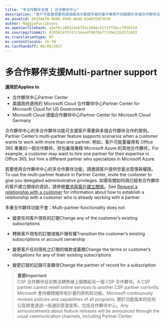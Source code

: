 ```yaml
---
title: "多合作夥伴支援 | 合作夥伴中心"
description: "客戶可能會想要與雲端解決方案提供者計畫中專精不同服務的多個合作夥伴合作。"
ms.assetid: 6835AA78-6DAE-4940-844D-B3AEFEAF3630
author: MaggiePucciEvans
ms.openlocfilehash: a3ef6c100324e6793c369dc21f37f5bcc795933d
ms.sourcegitcommit: 8205814f5f47c54eadf007bb77c09e12b2572d93
ms.translationtype: HT
ms.contentlocale: zh-TW
ms.lasthandoff: 06/09/2017
---
```

# <a name="multi-partner-support"></a><span data-ttu-id="837ea-103">多合作夥伴支援</span><span class="sxs-lookup"><span data-stu-id="837ea-103">Multi-partner support</span></span>

**<span data-ttu-id="837ea-104">適用於</span><span class="sxs-lookup"><span data-stu-id="837ea-104">Applies to</span></span>**

-  <span data-ttu-id="837ea-105">合作夥伴中心</span><span class="sxs-lookup"><span data-stu-id="837ea-105">Partner Center</span></span>
-  <span data-ttu-id="837ea-106">美國政府適用的 Microsoft Cloud 合作夥伴中心</span><span class="sxs-lookup"><span data-stu-id="837ea-106">Partner Center for Microsoft Cloud for US Government</span></span>
-  <span data-ttu-id="837ea-107">Microsoft Cloud 德國合作夥伴中心</span><span class="sxs-lookup"><span data-stu-id="837ea-107">Partner Center for Microsoft Cloud Germany</span></span>

<span data-ttu-id="837ea-108">合作夥伴中心的多合作夥伴功能可支援客戶需要與多個合作夥伴合作的案例。</span><span class="sxs-lookup"><span data-stu-id="837ea-108">Partner Center’s multi-partner feature supports scenarios when a customer wants to work with more than one partner.</span></span> <span data-ttu-id="837ea-109">例如，客戶可能要雇用有 Office 365 專業的一個合作夥伴，但也雇用專精 Microsoft Azure 的其他合作夥伴。</span><span class="sxs-lookup"><span data-stu-id="837ea-109">For example, a customer may want to hire one partner for their expertise in Office 365, but hire a different partner who specializes in Microsoft Azure.</span></span>

<span data-ttu-id="837ea-110">若要使用合作夥伴中心的多合作夥伴功能，請邀請客戶提供您委派管理員權限。</span><span class="sxs-lookup"><span data-stu-id="837ea-110">To use the multi-partner feature in Partner Center, invite the customer to give you delegated admininstrative privileges.</span></span> <span data-ttu-id="837ea-111">如需有關如何與已經有合作夥伴的客戶建立關係的資訊，請參閱[要求與客戶建立關係](request-a-relationship-with-a-customer.md)。</span><span class="sxs-lookup"><span data-stu-id="837ea-111">See [Request a relationship with a customer](request-a-relationship-with-a-customer.md) for information about how to establish a relationship with a customer who is already working with a partner.</span></span>

<span data-ttu-id="837ea-112">多重合作夥伴功能不會：</span><span class="sxs-lookup"><span data-stu-id="837ea-112">Multi-partner functionality does not:</span></span>

-   <span data-ttu-id="837ea-113">變更任何客戶現有的訂閱</span><span class="sxs-lookup"><span data-stu-id="837ea-113">Change any of the customer’s existing subscriptions</span></span>

-   <span data-ttu-id="837ea-114">轉換客戶現有的訂閱或帳戶擁有權</span><span class="sxs-lookup"><span data-stu-id="837ea-114">Transition the customer’s existing subscriptions or account ownership</span></span>

-   <span data-ttu-id="837ea-115">變更客戶任何現有之訂閱的條款或義務</span><span class="sxs-lookup"><span data-stu-id="837ea-115">Change the terms or customer’s obligations for any of their existing subscriptions</span></span>

-   <span data-ttu-id="837ea-116">變更訂閱的記錄可查夥伴</span><span class="sxs-lookup"><span data-stu-id="837ea-116">Change the partner of record for a subscription</span></span>

>**<span data-ttu-id="837ea-117">重要</span><span class="sxs-lookup"><span data-stu-id="837ea-117">Important</span></span>**<br>
<span data-ttu-id="837ea-118">CSP 合作夥伴目前無法轉售線上服務給另一個 CSP 合作夥伴。</span><span class="sxs-lookup"><span data-stu-id="837ea-118">A CSP partner cannot resell online services to another CSP partner currently.</span></span> <span data-ttu-id="837ea-119">Microsoft 會持續檢閱所有計畫的原則和功能。</span><span class="sxs-lookup"><span data-stu-id="837ea-119">Microsoft continuously reviews policies and capabilities of all programs.</span></span> <span data-ttu-id="837ea-120">關於功能版本的任何公告將會透過一般通訊管道宣佈，包括合作夥伴中心。</span><span class="sxs-lookup"><span data-stu-id="837ea-120">Any announcements about feature releases will be announced through the usual communication channels, including Partner Center.</span></span>  

 






